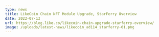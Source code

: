 ```yaml
---
type: news
title: LikeCoin Chain NFT Module Upgrade, StarFerry Overview
date: 2022-07-13
url: https://blog.like.co/likecoin-chain-upgrade-starferry-overview/
image: /uploads/latest-news/likecoin_ad114_starferry-01.png
---
```

